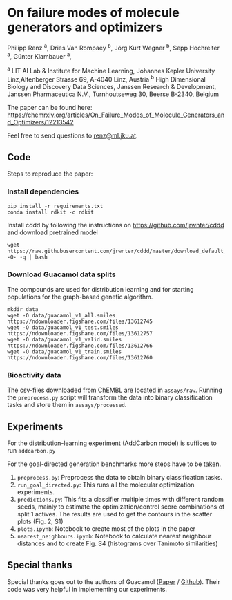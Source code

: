 # On failure modes of molecule generators and optimizers
Philipp Renz <sup>a</sup>,
Dries Van Rompaey  <sup>b</sup>,
Jörg Kurt Wegner  <sup>b</sup>,
Sepp Hochreiter  <sup>a</sup>,
Günter Klambauer  <sup>a</sup>,

<sup>a</sup> LIT AI Lab & Institute for Machine Learning, Johannes Kepler University Linz,Altenberger Strasse 69, A-4040 Linz, Austria
<sup>b</sup> High Dimensional Biology and Discovery Data Sciences, Janssen Research & Development, Janssen Pharmaceutica N.V., Turnhoutseweg 30, Beerse B-2340, Belgium

The paper can be found here:
https://chemrxiv.org/articles/On_Failure_Modes_of_Molecule_Generators_and_Optimizers/12213542

Feel free to send questions to renz@ml.jku.at.

## Code
Steps to reproduce the paper:
### Install dependencies
```
pip install -r requirements.txt
conda install rdkit -c rdkit
```
Install cddd by following the instructions on https://github.com/jrwnter/cddd
and download pretrained model
```
wget https://raw.githubusercontent.com/jrwnter/cddd/master/download_default_model.sh -O- -q | bash
```
### Download Guacamol data splits
The compounds are used for distribution learning and for starting populations for the graph-based genetic algorithm.
```
mkdir data
wget -O data/guacamol_v1_all.smiles https://ndownloader.figshare.com/files/13612745
wget -O data/guacamol_v1_test.smiles https://ndownloader.figshare.com/files/13612757
wget -O data/guacamol_v1_valid.smiles https://ndownloader.figshare.com/files/13612766
wget -O data/guacamol_v1_train.smiles https://ndownloader.figshare.com/files/13612760
```
### Bioactivity data
The csv-files downloaded from ChEMBL are located in `assays/raw`.
Running the `preprocess.py` script will transform the data into binary classification tasks and store them in `assays/processed`.

## Experiments
For the distribution-learning experiment (AddCarbon model) is suffices to run `addcarbon.py`

For the goal-directed generation benchmarks more steps have to be taken.
1. `preprocess.py`: Preprocess the data to obtain binary classification tasks.
1. `run_goal_directed.py`: This runs all the molecular optimization experiments.
1. `predictions.py`: This fits  a classifier multiple times with different random seeds, mainly to estimate the optimization/control score combinations of split 1 actives. The results are used to get the contours in the scatter plots (Fig. 2, S1)
1. `plots.ipynb`: Notebook to create most of the plots in the paper
1. `nearest_neighbours.ipynb`: Notebook to calculate nearest neighbour distances and to create Fig. S4 (histograms over Tanimoto similarities)

## Special thanks
Special thanks goes out to the authors of Guacamol ([Paper](https://pubs.acs.org/doi/10.1021/acs.jcim.8b00839) / [Github](https://github.com/BenevolentAI/guacamol)). Their code was very helpful in implementing our experiments.
